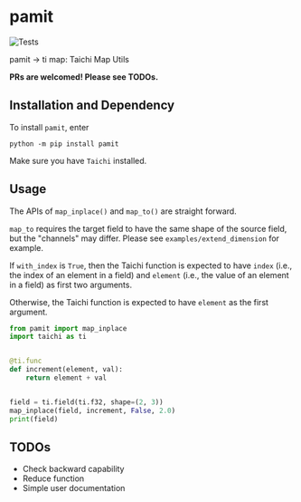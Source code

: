 # pamit
![Tests](https://github.com/ifsheldon/pamit/actions/workflows/run_tests.yaml/badge.svg)

pamit -> ti map: Taichi Map Utils

**PRs are welcomed! Please see TODOs.**

## Installation and Dependency
To install `pamit`, enter

`python -m pip install pamit`

Make sure you have `Taichi` installed.

## Usage

The APIs of `map_inplace()` and `map_to()` are straight forward.

`map_to` requires the target field to have the same shape of the source field, but the "channels" may differ. Please see `examples/extend_dimension` for example.

If `with_index` is `True`, then the Taichi function is expected to have `index` (i.e., the index of an element in a field) and `element` (i.e., the value of an element in a field) as first two arguments.

Otherwise, the Taichi function is expected to have `element` as the first argument.

```python
from pamit import map_inplace
import taichi as ti


@ti.func
def increment(element, val):
    return element + val


field = ti.field(ti.f32, shape=(2, 3))
map_inplace(field, increment, False, 2.0)
print(field)
```

## TODOs
* Check backward capability
* Reduce function
* Simple user documentation